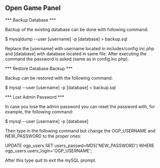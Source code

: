 Open Game Panel
-------------------------------------

*** Backup Database ***

Backup of the existing database can be done with following command:

$ mysqldump --user [username] -p [database] > backup.sql

Replace the [username] with username located in includes/config.inc.php and 
[database] with database located in same file. After executing the command
the password is asked (same as in config.inc.php).


*** Restore Database Backup ***

Backup can be restored with the following command:

$ mysql --user [username] -p [database] < backup.sql


*** Lost Admin Password ***

In case you lose the admin password you can reset the password with, for
example, the following command:

$ mysql --user [username] -p [database] 

Then type in the following command but change the OGP_USERNAME and NEW_PASSWORD
to the proper ones:

UPDATE ogp_users SET users_passwd=MD5('NEW_PASSWORD') 
WHERE ogp_users.users_login='OGP_USERNAME';

After this type quit to exit the mySQL prompt.
